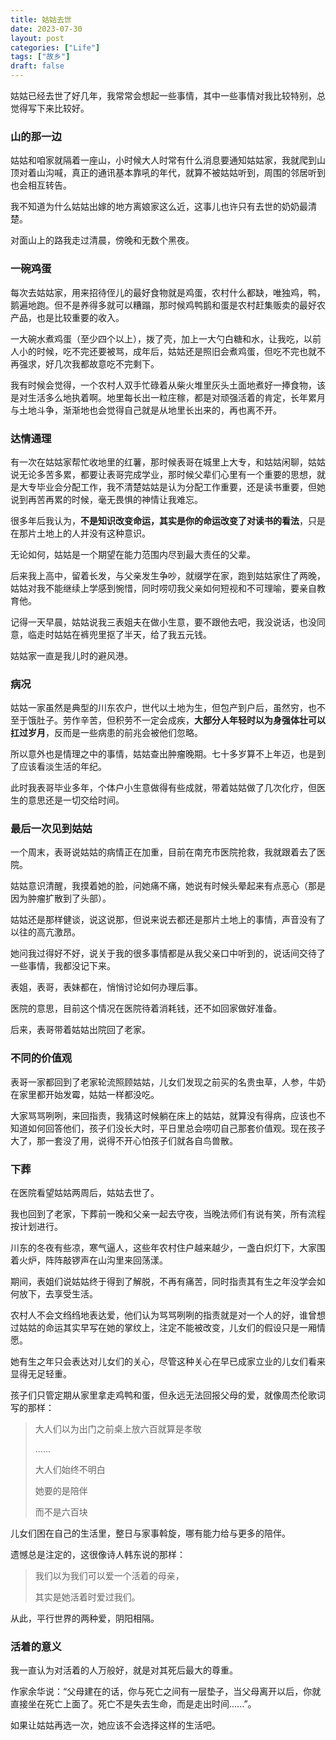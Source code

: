 ```yaml
---
title: 姑姑去世
date: 2023-07-30
layout: post
categories: ["Life"]
tags: ["故乡"]
draft: false
---
```


姑姑已经去世了好几年，我常常会想起一些事情，其中一些事情对我比较特别，总觉得写下来比较好。

### 山的那一边

姑姑和咱家就隔着一座山，小时候大人时常有什么消息要通知姑姑家，我就爬到山顶对着山沟喊，真正的通讯基本靠吼的年代，就算不被姑姑听到，周围的邻居听到也会相互转告。

我不知道为什么姑姑出嫁的地方离娘家这么近，这事儿也许只有去世的奶奶最清楚。

对面山上的路我走过清晨，傍晚和无数个黑夜。

### 一碗鸡蛋

每次去姑姑家，用来招待侄儿的最好食物就是鸡蛋，农村什么都缺，唯独鸡，鸭，鹅遍地跑。但不是养得多就可以糟蹋，那时候鸡鸭鹅和蛋是农村赶集贩卖的最好农产品，也是比较重要的收入。

一大碗水煮鸡蛋（至少四个以上），拨了壳，加上一大勺白糖和水，让我吃，以前人小的时候，吃不完还要被骂，成年后，姑姑还是照旧会煮鸡蛋，但吃不完也就不再强求，好几次我都故意吃不完剩下。

我有时候会觉得，一个农村人双手忙碌着从柴火堆里灰头土面地煮好一捧食物，该是对生活多么地执着啊。地里每长出一粒庄稼，都是对顽强活着的肯定，长年累月与土地斗争，渐渐地也会觉得自己就是从地里长出来的，再也离不开。

### 达情通理

有一次在姑姑家帮忙收地里的红薯，那时候表哥在城里上大专，和姑姑闲聊，姑姑说无论多苦多累，都要让表哥完成学业，那时候父辈们心里有一个重要的思想，就是大专毕业会分配工作，我不清楚姑姑是认为分配工作重要，还是读书重要，但她说到再苦再累的时候，毫无畏惧的神情让我难忘。

很多年后我认为，**不是知识改变命运，其实是你的命运改变了对读书的看法**，只是在那片土地上的人并没有这种意识。

无论如何，姑姑是一个期望在能力范围内尽到最大责任的父辈。

后来我上高中，留着长发，与父亲发生争吵，就缀学在家，跑到姑姑家住了两晚，姑姑对我不能继续上学感到惋惜，同时唠叨我父亲如何短视和不可理喻，要亲自教育他。

记得一天早晨，姑姑说我三表姐夫在做小生意，要不跟他去吧，我没说话，也没同意，临走时姑姑在裤兜里抠了半天，给了我五元钱。

姑姑家一直是我儿时的避风港。

### 病况

姑姑一家虽然是典型的川东农户，世代以土地为生，但包产到户后，虽然穷，也不至于饿肚子。劳作辛苦，但积劳不一定会成疾，**大部分人年轻时以为身强体壮可以扛过岁月**，反而是一些病患的前兆会被他们忽略。

所以意外也是情理之中的事情，姑姑查出肿瘤晚期。七十多岁算不上年迈，也是到了应该看淡生活的年纪。

此时我表哥毕业多年，个体户小生意做得有些成就，带着姑姑做了几次化疗，但医生的意思还是一切交给时间。

### 最后一次见到姑姑

一个周末，表哥说姑姑的病情正在加重，目前在南充市医院抢救，我就跟着去了医院。

姑姑意识清醒，我摸着她的脸，问她痛不痛，她说有时候头晕起来有点恶心（那是因为肿瘤扩散到了头部）。

姑姑还是那样健谈，说这说那，但说来说去都还是那片土地上的事情，声音没有了以往的高亢激昂。

她问我过得好不好，说关于我的很多事情都是从我父亲口中听到的，说话间交待了一些事情，我都没记下来。

表姐，表哥，表妹都在，悄悄讨论如何办理后事。

医院的意思，目前这个情况在医院待着消耗钱，还不如回家做好准备。

后来，表哥带着姑姑出院回了老家。

### 不同的价值观

表哥一家都回到了老家轮流照顾姑姑，儿女们发现之前买的名贵虫草，人参，牛奶在家里都开始发霉，姑姑一样都没吃。

大家骂骂咧咧，来回指责，我猜这时候躺在床上的姑姑，就算没有得病，应该也不知道如何回答他们，孩子们没长大时，平日里总会唠叨自己那套价值观。现在孩子大了，那一套没了用，说得不开心怕孩子们就各自鸟兽散。

### 下葬

在医院看望姑姑两周后，姑姑去世了。

我也回到了老家，下葬前一晚和父亲一起去守夜，当晚法师们有说有笑，所有流程按计划进行。

川东的冬夜有些凉，寒气逼人，这些年农村住户越来越少，一盏白炽灯下，大家围着火炉，阵阵敲锣声在山沟里来回荡漾。

期间，表姐们说姑姑终于得到了解脱，不再有痛苦，同时指责其有生之年没学会如何放下，去享受生活。

农村人不会文绉绉地表达爱，他们认为骂骂咧咧的指责就是对一个人的好，谁曾想过姑姑的命运其实早写在她的掌纹上，注定不能被改变，儿女们的假设只是一厢情愿。

她有生之年只会表达对儿女们的关心，尽管这种关心在早已成家立业的儿女们看来显得无足轻重。

孩子们只管定期从家里拿走鸡鸭和蛋，但永远无法回报父母的爱，就像周杰伦歌词写的那样：

> 大人们以为出门之前桌上放六百就算是孝敬
> 
> ......
> 
> 大人们始终不明白
>
> 她要的是陪伴
>
> 而不是六百块

儿女们困在自己的生活里，整日与家事斡旋，哪有能力给与更多的陪伴。

遗憾总是注定的，这很像诗人韩东说的那样：

> 我们以为我们可以爱一个活着的母亲，
> 
> 其实是她活着时爱过我们。

从此，平行世界的两种爱，阴阳相隔。

### 活着的意义

我一直认为对活着的人万般好，就是对其死后最大的尊重。

作家余华说：“父母建在的话，你与死亡之间有一层垫子，当父母离开以后，你就直接坐在死亡上面了。死亡不是失去生命，而是走出时间......”。

如果让姑姑再选一次，她应该不会选择这样的生活吧。